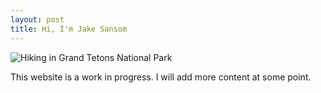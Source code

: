 ```yaml
---
layout: post
title: Hi, I'm Jake Sansom
---
```


![Hiking in Grand Tetons National Park](jhsansom.github.io/_posts/profile.JPG "Hiking in Grand Tetons National Park")

This website is a work in progress. I will add more content at some point.